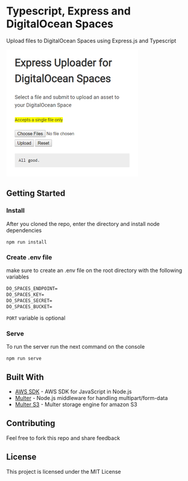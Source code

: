 # Typescript, Express and DigitalOcean Spaces

Upload files to DigitalOcean Spaces using Express.js and Typescript

![typescript-express-s3-spaces](screenshot.png)

## Getting Started

### Install

After you cloned the repo, enter the directory and install node dependencies

```
npm run install
```

### Create .env file

make sure to create an .env file on the root directory with the following variables

```
DO_SPACES_ENDPOINT=
DO_SPACES_KEY=
DO_SPACES_SECRET=
DO_SPACES_BUCKET=
```

`PORT` variable is optional

### Serve

To run the server run the next command on the console

```
npm run serve
```

## Built With

- [AWS SDK](https://aws.amazon.com/sdk-for-node-js/) - AWS SDK for JavaScript in Node.js
- [Multer](https://github.com/expressjs/multer) - Node.js middleware for handling multipart/form-data
- [Multer S3](https://github.com/badunk/multer-S3) - Multer storage engine for amazon S3

## Contributing

Feel free to fork this repo and share feedback

## License

This project is licensed under the MIT License
